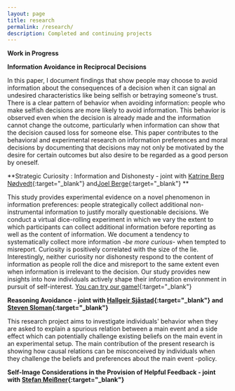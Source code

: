 ```yaml
---
layout: page
title: research
permalink: /research/
description: Completed and continuing projects
---
```

<strong>Work in Progress</strong>

**Information Avoidance in Reciprocal Decisions**

In this paper, I document findings that show people may choose to avoid information about the consequences of a decision when it can signal an undesired characteristics like being selfish or betraying someone's trust. There is a clear pattern of behavior when avoiding information: people who make selfish decisions are more likely to avoid information. This behavior is observed even when the decision is already made and the information cannot change the outcome, particularly when information can show that the decision caused loss for someone else. This paper contributes to the behavioral and experimental research on information preferences and moral decisions by documenting that decisions may not only be motivated by the desire for certain outcomes but also desire to be regarded as a good person by oneself. 

**Strategic Curiosity : Information and Dishonesty - joint with [Katrine Berg Nødvedt](https://www.nhh.no/en/employees/faculty/katrine-berg-nodtvedt/){:target="\_blank"} and[Joel Berge](https://www.nhh.no/en/employees/faculty/joel-berge/){:target="\_blank"} **

This study provides experimental evidence on a novel phenomenon in information preferences: people strategically collect additional non-instrumental information to justify morally questionable decisions. We conduct a virtual dice-rolling experiment in which we vary the extent to which participants can collect additional information before reporting as well as the content of information. We document a tendency to systematically collect more information *-be more curious-* when tempted to misreport. Curiosity is positively correlated with the size of the lie. Interestingly, neither curiosity nor dishonesty respond to the content of information as people roll the dice and misreport to the same extent even when information is irrelevant to the decision. Our study provides new insights into how individuals actively shape their information environment in pursuit of self-interest. 
[You can try our game!](https://mmcur-fair.herokuapp.com/join/ha3rjk3a4o/){:target="\_blank"} 

**Reasoning Avoidance - joint with [Hallgeir Sjåstad](https://www.nhh.no/en/employees/faculty/hallgeir-sjastad/){:target="\_blank"} and [Steven Sloman](https://www.brown.edu/academics/cognitive-linguistic-psychological-sciences/people/faculty/steven-sloman){:target="\_blank"}**

This research project aims to investigate individuals' behavior when they are asked to explain a spurious relation between a main event and a side effect which can potentially challenge existing beliefs on the main event in an experimental setup. The main contribution of the present research is showing how causal relations can be misconceived by individuals when they challenge the beliefs and preferences about the main event -policy.

**Self-Image Considerations in the Provision of Helpful Feedback - joint with [Stefan Meißner](https://www.nhh.no/en/employees/faculty/stefan-meissner/){:target="\_blank"}**
